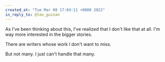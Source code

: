 ```yaml
---
created_at: "Tue Mar 08 17:04:11 +0000 2022"
in_reply_to: @leo_guinan
---
```


As I've been thinking about this, I've realized that I don't like that at all. I'm way more interested in the bigger stories.

There are writers whose work I don't want to miss.

But not many. I just can't handle that many.